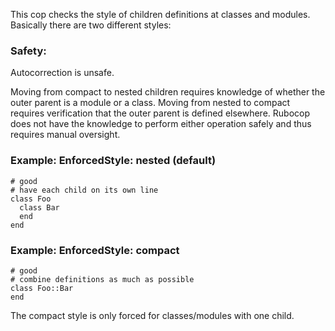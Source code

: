 This cop checks the style of children definitions at classes and
modules. Basically there are two different styles:

### Safety:

Autocorrection is unsafe.

Moving from compact to nested children requires knowledge of whether the
outer parent is a module or a class. Moving from nested to compact requires
verification that the outer parent is defined elsewhere. Rubocop does not
have the knowledge to perform either operation safely and thus requires
manual oversight.

### Example: EnforcedStyle: nested (default)
    # good
    # have each child on its own line
    class Foo
      class Bar
      end
    end

### Example: EnforcedStyle: compact
    # good
    # combine definitions as much as possible
    class Foo::Bar
    end

The compact style is only forced for classes/modules with one child.